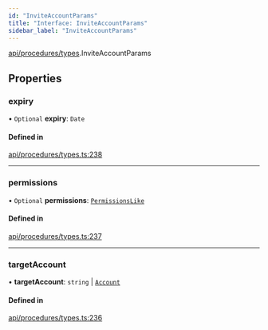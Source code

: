 ```yaml
---
id: "InviteAccountParams"
title: "Interface: InviteAccountParams"
sidebar_label: "InviteAccountParams"
---
```


[api/procedures/types](../../../../../modules/API/Procedures/Types/Types.md).InviteAccountParams

## Properties

### expiry

• `Optional` **expiry**: `Date`

#### Defined in

[api/procedures/types.ts:238](https://github.com/PolymeshAssociation/polymesh-sdk/blob/acc2284c/src/api/procedures/types.ts#L238)

___

### permissions

• `Optional` **permissions**: [`PermissionsLike`](../../../../../modules/Types/Types.md#permissionslike)

#### Defined in

[api/procedures/types.ts:237](https://github.com/PolymeshAssociation/polymesh-sdk/blob/acc2284c/src/api/procedures/types.ts#L237)

___

### targetAccount

• **targetAccount**: `string` \| [`Account`](../../../../../classes/API/Entities/Account/Account.md)

#### Defined in

[api/procedures/types.ts:236](https://github.com/PolymeshAssociation/polymesh-sdk/blob/acc2284c/src/api/procedures/types.ts#L236)
